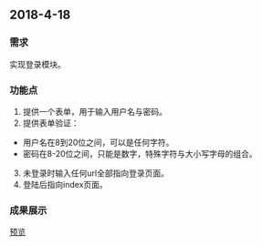 ## 2018-4-18

### 需求

实现登录模块。

### 功能点

1. 提供一个表单，用于输入用户名与密码。
2. 提供表单验证：
  * 用户名在8到20位之间，可以是任何字符。
  * 密码在8-20位之间，只能是数字，特殊字符与大小写字母的组合。
3. 未登录时输入任何url全部指向登录页面。
4. 登陆后指向index页面。

###  成果展示
   [预览](https://move-up.github.io/vue-study-note/dist/index.html#/login)